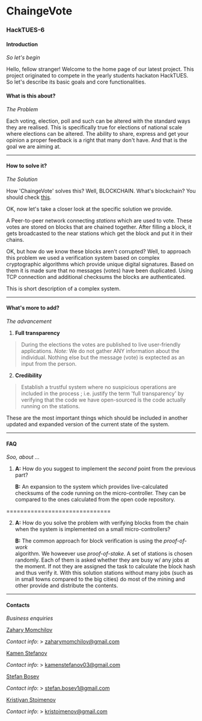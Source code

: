 # ChaingeVote 

### HackTUES-6 
#### Introduction
_So let's begin_ 

Hello, fellow stranger! Welcome to the home page of our latest project.
This project originated to compete in the yearly students hackaton HackTUES. 
So let's describe its basic goals and core functionalities.

#### What is this about?
_The Problem_ 

Each voting, election, poll and such can be altered with the standard ways 
they are realised. This is specifically true for elections of national scale 
where elections can be altered.
The ability to share, express and get your opinion a proper feedback is a 
right that many don't have. And that is the goal we are aiming at. 


--------------------------
#### How to solve it?
_The Solution_ 

How 'ChaingeVote' solves this? Well, BLOCKCHAIN.
What's blockchain? You should check [this](https://en.wikipedia.org/wiki/Blockchain).

OK, now let's take a closer look at the specific solution we provide.

A Peer-to-peer network connecting _stations_ which are used to vote. These votes
are stored on blocks that are chained together. After filling a block, it gets
broadcasted to the near stations which get the block and put it in their chains.

OK, but how do we know these blocks aren't corrupted? Well, to approach this problem
we used a verification system based on complex cryptographic algorithms which provide
unique digital signatures. Based on them it is made sure that no messages (votes) 
have been duplicated. Using TCP connection and additional checksums the blocks are
authenticated.

This is short description of a complex system.
 

--------------------------
#### What's more to add?
_The advancement_

1. **Full transparency**
> During the elections the votes are published to live user-friendly applications.
*Note:* We do not gather ANY information about the individual. Nothing else but 
		the message (vote) is exptected as an input from the person.

2. **Credibility**
> Establish a trustful system where no suspicious operations are included 
in the process ; i.e. justify the term 'full transparency' by verifying
that the code we have open-sourced is the code actually running on the 
stations.

These are the most important things which should be included in another
updated and expanded version of the current state of the system.

--------------------------
#### FAQ
_Soo, about ..._ 

1. **A:** How do you suggest to implement the _second_ point from the previous part?

   **B:** An expansion to the system which provides live-calculated checksums of the
   			code running on the micro-controller. They can be compared to the ones
			calculated from the open code repository.

==============================

2. **A:** How do you solve the problem with verifying blocks from the chain when
		the system is implemented on a small micro-controllers?
		
   **B:** The common approach for block verification is using the *proof-of-work*	
		algorithm. We howeever use *proof-of-stake*. A set of stations is chosen
		randomly. Each of them is asked whether they are busy w/ any jobs at the
		moment. If not they are assigned the task to calculate the block hash and
		thus verify it. With this solution stations without many jobs (such as in 
		small towns compared to the big cities) do most of the mining and other
		provide and distribute the contents.

--------------------------
#### Contacts
_Business enquiries_ 

[Zahary Momchilov](https://github.com/ZaharyMomchilov)

_Contact info_:
	> zaharymomchilov@gmail.com
	
[Kamen Stefanov](https://github.com/kamenstefanov03)

_Contact info_:
	> kamenstefanov03@gmail.com

[Stefan Bosev](https://github.com/StefanBosev)

_Contact info_:
	> stefan.bosev1@gmail.com

[Kristiyan Stoimenov](https://github.com/boki1)

_Contact info_:
	> kristoimenov@gmail.com


